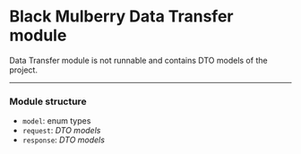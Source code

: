 # Black Mulberry Data Transfer module

Data Transfer module is not runnable and contains DTO models of the project.

---

### Module structure

- `model`: enum types
- `request`: *DTO models*
- `response`: *DTO models*
